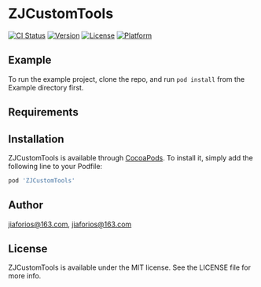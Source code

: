 # ZJCustomTools

[![CI Status](https://img.shields.io/travis/jiaforios@163.com/ZJCustomTools.svg?style=flat)](https://travis-ci.org/jiaforios@163.com/ZJCustomTools)
[![Version](https://img.shields.io/cocoapods/v/ZJCustomTools.svg?style=flat)](https://cocoapods.org/pods/ZJCustomTools)
[![License](https://img.shields.io/cocoapods/l/ZJCustomTools.svg?style=flat)](https://cocoapods.org/pods/ZJCustomTools)
[![Platform](https://img.shields.io/cocoapods/p/ZJCustomTools.svg?style=flat)](https://cocoapods.org/pods/ZJCustomTools)

## Example

To run the example project, clone the repo, and run `pod install` from the Example directory first.

## Requirements

## Installation

ZJCustomTools is available through [CocoaPods](https://cocoapods.org). To install
it, simply add the following line to your Podfile:

```ruby
pod 'ZJCustomTools'
```

## Author

jiaforios@163.com, jiaforios@163.com

## License

ZJCustomTools is available under the MIT license. See the LICENSE file for more info.
